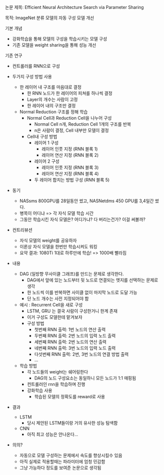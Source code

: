 논문 제목: Efficient Neural Architecture Search via Parameter Sharing

목적: ImageNet 분류 모델의 자동 구성 모델 개선

기본 개념
- 강화학습을 통해 모델의 구성을 학습시키는 모델 구성
- 기존 모델을 weight sharing을 통해 성능 개선


기존 연구
- 컨트롤러를 RNN으로 구성
- 두가지 구성 방법 사용
  - 한 레이어 내 구조를 마음대로 결정
    - 한 RNN 노드가 한 레이어의 피쳐를 하나씩 결정
    - Layer의 개수는 사람이 고정
    - 한 레이어 내의 구조만 결정
  - Normal Reduction 구조를 정해 학습
    - Normal Cell과 Reduction Cell을 나누어 구성
      - Normal Cell n개, Reduction Cell 1개의 구조를 반복
      - n은 사람이 결정, Cell 내부만 모델이 결정
    - Cell내 구성 방법
      - 레이어 1 구성
        - 레이어 인풋 지정 (RNN 블록 1)
        - 레이어 연산 지정 (RNN 블록 2)
      - 레이어 2 구성
        - 레이어 인풋 지정 (RNN 블록 3)
        - 레이어 연산 지정 (RNN 블록 4)
      - 두 레이어 합치는 방법 구성 (RNN 블록 5)
      
- 동기
  - NASsms 800GPU를 28일동안 썼고, NASNetdms 450 GPU를 3,4일간 썼다.
  - 병목이 어디냐 => 각 자식 모델 학습 시간
  - 그동안 학습시킨 자식 모델은? 어디가냐? 다 버리는건가? 이걸 써볼까?
  
- 컨트리뷰션
  - 자식 모델의 weight를 공유하자
  - 이론상 자식 모델을 한번만 학습시켜도 워킹
  - 요약 결과: 1080Ti 1대로 하루만에 학습! => 1000배 빨라짐
  
- 내용
  - DAG (일방향 무사이클 그래프)를 만드는 문제로 생각한다.
    - DAG에서 앞에 있는 노드부터 뒷 노드로 연결되는 엣지를 선택하는 문제로 생각
    - 한 노드씩 이를 반복하면 사이클 없이 마지막 노드로 도달 가능
    - 단 노드 개수는 사전 지정되어야 함
  - 예시 : Recurrent Cell을 새로 구성
    - LSTM, GRU 는 결국 사람이 구성한거니 한계 존재
    - 이거 구성도 모델한테 맡겨보자
    - 구성 방법
      - 첫번째 RNN 출력: 1번 노드의 연산 출력
      - 두번째 RNN 출력: 2번 노드의 입력 노드 출력
      - 세번째 RNN 출력: 2번 노드의 연산 출력
      - 네번째 RNN 출력: 3번 노드의 입력 노드 출력
      - 다섯번째 RNN 출력: 2번, 3번 노드의 연결 방법 출력
      - ...
  - 학습 방법
    - 각 노드들의 weight는 쉐어링한다
      - DAG의 노드 구성요소는 동일하니 모든 노드가 1:1 매핑됨
    - 컨트롤러인 rnn을 학습하며 진행
    - 강화학습 사용
      - 학습된 모델의 정확도를 reward로 사용
      
      
- 결과
  - LSTM
    - 당시 제안된 LSTM들이랑 거의 유사한 성능 탐색함
  - CNN
    - 아직 최고 성능은 안나온다...
    
- 의의?
  - 자동으로 모델 구성하는 문제에서 속도를 향상시킬수 있음
  - 아직 실제로 적용할때는 파라미터에 엄청 민감함
  - 그냥 가능하다 정도를 보여준 논문으로 생각됨
  
  
  
  
  
  
  
  
  
  
